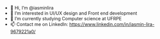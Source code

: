 - 👋 Hi, I’m @iasminlira
- 👀 I’m interested in UI/UX design and Front end development
- 🌱 I’m currently studying Computer science at UFRPE
- 📫 Contact me on LinkedIn: https://www.linkedin.com/in/iasmin-lira-9679221a0/ 

<!---
iasminlira/iasminlira is a ✨ special ✨ repository because its `README.md` (this file) appears on your GitHub profile.
You can click the Preview link to take a look at your changes.
--->
